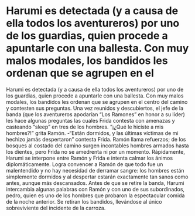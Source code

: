 # Harumi es detectada (y a causa de ella todos los aventureros) por uno de los guardias, quien procede a apuntarle con una ballesta. Con muy malos modales, los bandidos les ordenan que se agrupen en el 

Harumi es detectada (y a causa de ella todos los aventureros) por uno de los guardias, quien procede a apuntarle con una ballesta. Con muy malos modales, los bandidos les ordenan que se agrupen en el centro del camino y contesten sus preguntas. Una vez reunidos y descubiertos, el jefe de la banda (que los aventureros apodarían “Los Ramones” en honor a su líder) les hace algunas preguntas las cuales Frida contesta con amenazas y casteando “sleep” en tres de los hombres. 
“¡¿Qué le hiciste a mis hombres?!” grita Ramón.
-“Están dormidos, y las últimas víctimas de mi hechizo jamás despertaron” contesta Frida.
Ramón llama refuerzos; de los bosques al costado del camino surgen incontables hombres armados hasta los dientes, pero Frida no se amedrenta ni por un momento. Rápidamente, Harumi se interpone entre Ramón y Frida e intenta calmar los ánimos diplomáticamente. Logra convencer a Ramón de que todo fue un malentendido y no hay necesidad de derramar sangre: los hombres están simplemente dormidos y al despertar estarán exactamente tan sanos como antes, aunque más descansados. Antes de que se retire la banda, Harumi intercambia algunas palabras con Ramón y con uno de sus subordinados, pedro, quien es uno de los hombres que probaron la espectacular comida de la noche anterior. Se retiran los bandidos, llevándose al único sobreviviente del incidente de la carroza.

